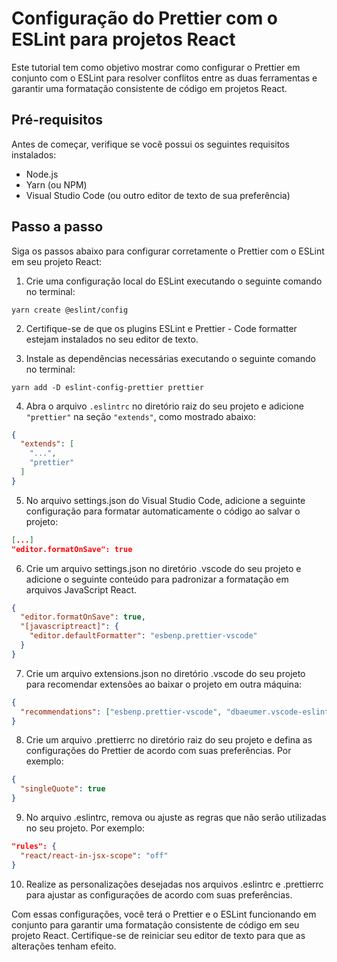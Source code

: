# Configuração do Prettier com o ESLint para projetos React

Este tutorial tem como objetivo mostrar como configurar o Prettier em conjunto com o ESLint para resolver conflitos entre as duas ferramentas e garantir uma formatação consistente de código em projetos React.

## Pré-requisitos

Antes de começar, verifique se você possui os seguintes requisitos instalados:

- Node.js
- Yarn (ou NPM)
- Visual Studio Code (ou outro editor de texto de sua preferência)

## Passo a passo

Siga os passos abaixo para configurar corretamente o Prettier com o ESLint em seu projeto React:

1. Crie uma configuração local do ESLint executando o seguinte comando no terminal:
```
yarn create @eslint/config
```

2. Certifique-se de que os plugins ESLint e Prettier - Code formatter estejam instalados no seu editor de texto.

3. Instale as dependências necessárias executando o seguinte comando no terminal:
```
yarn add -D eslint-config-prettier prettier
```

4. Abra o arquivo `.eslintrc` no diretório raiz do seu projeto e adicione `"prettier"` na seção `"extends"`, como mostrado abaixo:

```json
{
  "extends": [
    "...",
    "prettier"
  ]
}
```

5. No arquivo settings.json do Visual Studio Code, adicione a seguinte configuração para formatar automaticamente o código ao salvar o projeto:
```json
[...]
"editor.formatOnSave": true
```

6. Crie um arquivo settings.json no diretório .vscode do seu projeto e adicione o seguinte conteúdo para padronizar a formatação em arquivos JavaScript React.
```json
{
  "editor.formatOnSave": true,
  "[javascriptreact]": {
    "editor.defaultFormatter": "esbenp.prettier-vscode"
  }
}
```

7. Crie um arquivo extensions.json no diretório .vscode do seu projeto para recomendar extensões ao baixar o projeto em outra máquina:
```json
{
  "recommendations": ["esbenp.prettier-vscode", "dbaeumer.vscode-eslint"]
}
```

8. Crie um arquivo .prettierrc no diretório raiz do seu projeto e defina as configurações do Prettier de acordo com suas preferências. Por exemplo:
```json
{
  "singleQuote": true
}
```

9. No arquivo .eslintrc, remova ou ajuste as regras que não serão utilizadas no seu projeto. Por exemplo:
```json
"rules": {
  "react/react-in-jsx-scope": "off"
}
```

10. Realize as personalizações desejadas nos arquivos .eslintrc e .prettierrc para ajustar as configurações de acordo com suas preferências.

Com essas configurações, você terá o Prettier e o ESLint funcionando em conjunto para garantir uma formatação consistente de código em seu projeto React. Certifique-se de reiniciar seu editor de texto para que as alterações tenham efeito.
